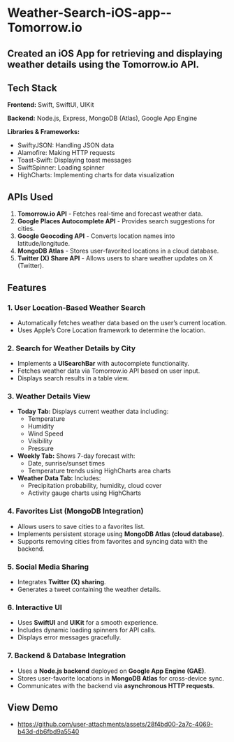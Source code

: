# Weather-Search-iOS-app--Tomorrow.io

## Created an iOS App for retrieving and displaying weather details using the Tomorrow.io API.

## Tech Stack

**Frontend:** Swift, SwiftUI, UIKit

**Backend:** Node.js, Express, MongoDB (Atlas), Google App Engine

**Libraries & Frameworks:**
- SwiftyJSON: Handling JSON data
- Alamofire: Making HTTP requests
- Toast-Swift: Displaying toast messages
- SwiftSpinner: Loading spinner
- HighCharts: Implementing charts for data visualization

## APIs Used

1. **Tomorrow.io API** - Fetches real-time and forecast weather data.
2. **Google Places Autocomplete API** - Provides search suggestions for cities.
3. **Google Geocoding API** - Converts location names into latitude/longitude.
4. **MongoDB Atlas** - Stores user-favorited locations in a cloud database.
5. **Twitter (X) Share API** - Allows users to share weather updates on X (Twitter).

## Features

### 1. **User Location-Based Weather Search**
   - Automatically fetches weather data based on the user’s current location.
   - Uses Apple’s Core Location framework to determine the location.

### 2. **Search for Weather Details by City**
   - Implements a **UISearchBar** with autocomplete functionality.
   - Fetches weather data via Tomorrow.io API based on user input.
   - Displays search results in a table view.

### 3. **Weather Details View**
   - **Today Tab:** Displays current weather data including:
     - Temperature
     - Humidity
     - Wind Speed
     - Visibility
     - Pressure
   - **Weekly Tab:** Shows 7-day forecast with:
     - Date, sunrise/sunset times
     - Temperature trends using HighCharts area charts
   - **Weather Data Tab:** Includes:
     - Precipitation probability, humidity, cloud cover
     - Activity gauge charts using HighCharts

### 4. **Favorites List (MongoDB Integration)**
   - Allows users to save cities to a favorites list.
   - Implements persistent storage using **MongoDB Atlas (cloud database)**.
   - Supports removing cities from favorites and syncing data with the backend.

### 5. **Social Media Sharing**
   - Integrates **Twitter (X) sharing**.
   - Generates a tweet containing the weather details.

### 6. **Interactive UI**
   - Uses **SwiftUI** and **UIKit** for a smooth experience.
   - Includes dynamic loading spinners for API calls.
   - Displays error messages gracefully.

### 7. **Backend & Database Integration**
   - Uses a **Node.js backend** deployed on **Google App Engine (GAE)**.
   - Stores user-favorite locations in **MongoDB Atlas** for cross-device sync.
   - Communicates with the backend via **asynchronous HTTP requests**.
     
## **View Demo**
- https://github.com/user-attachments/assets/28f4bd00-2a7c-4069-b43d-db6fbd9a5540
  
